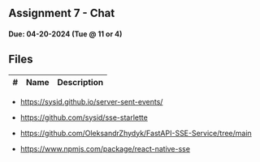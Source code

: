 ## Assignment 7 - Chat
#### Due: 04-20-2024 (Tue @ 11 or 4)

## Files

|   #   | Name | Description |
| :---: | :--- | :---------- |




- https://sysid.github.io/server-sent-events/
- https://github.com/sysid/sse-starlette
- https://github.com/OleksandrZhydyk/FastAPI-SSE-Service/tree/main

- https://www.npmjs.com/package/react-native-sse